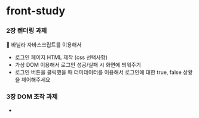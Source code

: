 # front-study

### 2장 렌더링 과제

📖 바닐라 자바스크립트를 이용해서 
- 로그인 페이지 HTML 제작 (css 선택사항)
- 가상 DOM 이용해서 로그인 성공/실패 시 화면에 띄워주기
- 로그인 버튼을 클릭했을 때 더미데이터를 이용해서 로그인에 대한 true, false 상황을 제어해주세요

### 3장 DOM 조작 과제

-